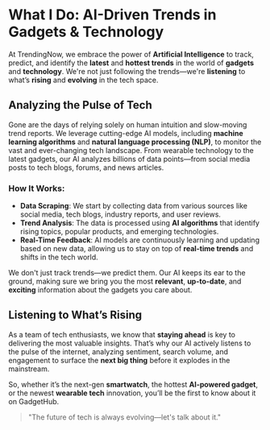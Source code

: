 # What I Do: AI-Driven Trends in Gadgets & Technology

At TrendingNow, we embrace the power of **Artificial Intelligence** to track, predict, and identify the **latest** and **hottest trends** in the world of **gadgets** and **technology**. We're not just following the trends—we're **listening** to what’s **rising** and **evolving** in the tech space.

## Analyzing the Pulse of Tech

Gone are the days of relying solely on human intuition and slow-moving trend reports. We leverage cutting-edge AI models, including **machine learning algorithms** and **natural language processing (NLP)**, to monitor the vast and ever-changing tech landscape. From wearable technology to the latest gadgets, our AI analyzes billions of data points—from social media posts to tech blogs, forums, and news articles.

### How It Works:

- **Data Scraping**: We start by collecting data from various sources like social media, tech blogs, industry reports, and user reviews.
- **Trend Analysis**: The data is processed using **AI algorithms** that identify rising topics, popular products, and emerging technologies.
- **Real-Time Feedback**: AI models are continuously learning and updating based on new data, allowing us to stay on top of **real-time trends** and shifts in the tech world.

We don't just track trends—we predict them. Our AI keeps its ear to the ground, making sure we bring you the most **relevant**, **up-to-date**, and **exciting** information about the gadgets you care about.

## Listening to What’s Rising

As a team of tech enthusiasts, we know that **staying ahead** is key to delivering the most valuable insights. That’s why our AI actively listens to the pulse of the internet, analyzing sentiment, search volume, and engagement to surface the **next big thing** before it explodes in the mainstream.

So, whether it’s the next-gen **smartwatch**, the hottest **AI-powered gadget**, or the newest **wearable tech** innovation, you’ll be the first to know about it on GadgetHub.

> "The future of tech is always evolving—let's talk about it."

